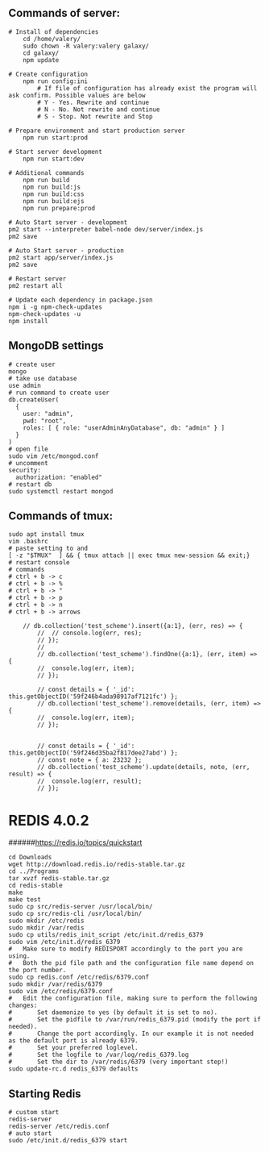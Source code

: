 Commands of server: 
-------------------

```
# Install of dependencies
    cd /home/valery/
    sudo chown -R valery:valery galaxy/
    cd galaxy/
    npm update
```

```
# Create configuration
    npm run config:ini
        # If file of configuration has already exist the program will ask confirm. Possible values are below
        # Y - Yes. Rewrite and continue
        # N - No. Not rewrite and continue
        # S - Stop. Not rewrite and Stop
```

```
# Prepare environment and start production server
    npm run start:prod
```

```
# Start server development
    npm run start:dev
```

```
# Additional commands
    npm run build
    npm run build:js
    npm run build:css
    npm run build:ejs
    npm run prepare:prod
```

```
# Auto Start server - development
pm2 start --interpreter babel-node dev/server/index.js
pm2 save
```

```
# Auto Start server - production
pm2 start app/server/index.js
pm2 save
```

```
# Restart server
pm2 restart all
```

```
# Update each dependency in package.json
npm i -g npm-check-updates
npm-check-updates -u
npm install
```

MongoDB settings
-------

```
# create user
mongo
# take use database
use admin
# run command to create user
db.createUser(
  {
    user: "admin",
    pwd: "root",
    roles: [ { role: "userAdminAnyDatabase", db: "admin" } ]
  }
)
# open file
sudo vim /etc/mongod.conf
# uncomment
security:
  authorization: "enabled"
# restart db
sudo systemctl restart mongod
```

Commands of tmux:
-----------------

```
sudo apt install tmux
vim .bashrc
# paste setting to and
[ -z "$TMUX"  ] && { tmux attach || exec tmux new-session && exit;}
# restart console
# commands
# ctrl + b -> c
# ctrl + b -> %
# ctrl + b -> "
# ctrl + b -> p
# ctrl + b -> n
# ctrl + b -> arrows
```


		// db.collection('test_scheme').insert({a:1}, (err, res) => {
			// 	// console.log(err, res);
			// });
			//
			// db.collection('test_scheme').findOne({a:1}, (err, item) => {
			// 	console.log(err, item);
			// });

			// const details = { '_id': this.getObjectID('59f246b4ada98917af7121fc') };
			// db.collection('test_scheme').remove(details, (err, item) => {
			// 	console.log(err, item);
			// });


			// const details = { '_id': this.getObjectID('59f246d35ba2f817dee27abd') };
			// const note = { a: 23232 };
			// db.collection('test_scheme').update(details, note, (err, result) => {
			// 	console.log(err, result);
			// });
			
			
REDIS 4.0.2
===========

######https://redis.io/topics/quickstart

```
cd Downloads
wget http://download.redis.io/redis-stable.tar.gz
cd ../Programs
tar xvzf redis-stable.tar.gz
cd redis-stable
make
make test
sudo cp src/redis-server /usr/local/bin/
sudo cp src/redis-cli /usr/local/bin/
sudo mkdir /etc/redis
sudo mkdir /var/redis
sudo cp utils/redis_init_script /etc/init.d/redis_6379
sudo vim /etc/init.d/redis_6379
#   Make sure to modify REDISPORT accordingly to the port you are using. 
#   Both the pid file path and the configuration file name depend on the port number.
sudo cp redis.conf /etc/redis/6379.conf
sudo mkdir /var/redis/6379
sudo vim /etc/redis/6379.conf
#   Edit the configuration file, making sure to perform the following changes:
#       Set daemonize to yes (by default it is set to no).
#       Set the pidfile to /var/run/redis_6379.pid (modify the port if needed).
#       Change the port accordingly. In our example it is not needed as the default port is already 6379.
#       Set your preferred loglevel.
#       Set the logfile to /var/log/redis_6379.log
#       Set the dir to /var/redis/6379 (very important step!)
sudo update-rc.d redis_6379 defaults
```

Starting Redis
--------------

```
# custom start
redis-server
redis-server /etc/redis.conf
# auto start
sudo /etc/init.d/redis_6379 start
```